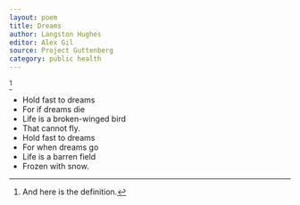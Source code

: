 ```yaml
---
layout: poem
title: Dreams
author: Langston Hughes
editor: Alex Gil
source: Project Guttenberg
category: public health
---
```

[^1]
- Hold fast to dreams
- For if dreams die
- Life is a broken-winged bird
- That cannot fly.
- Hold fast to dreams
- For when dreams go
- Life is a barren field
- Frozen with snow.

[^1]: And here is the definition.